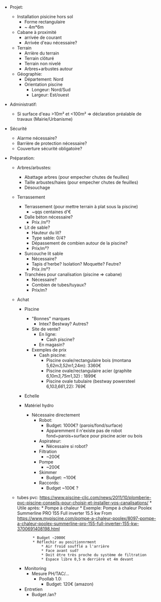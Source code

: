 * Projet:
	* Installation pisicine hors sol  
		* Forme rectangulaire
		* ~ 4m*6m
	* Cabane à proximité
		* arrivée de courant
	  * Arrivée d'eau nécessaire?
	* Terrain
		* Arrière du terrain
		* Terrain clôturé
		* Terrain non nivelé
		* Arbres+arbustes autour
	* Géographie:
		* Département: Nord
		* Orientation piscine
			* Longeur: Nord/Sud
			* Largeur: Est/ouest
		
* Administratif:
	* Si surface d'eau >10m² et <100m² => déclaration préalable de travaux (Mairie/Urbanisme)
* Sécurité
	* Alarme nécessaire?
	* Barrière de protection nécessaire? 
	* Couverture sécurité obligatoire?
* Préparation:
	* Arbres/arbustes:
		* Abattage arbres (pour empecher chutes de feuilles)
		* Taille arbustes/haies (pour empecher chutes de feuilles)
		* Désouchage
	* Terrassement
		* Terrassement (pour mettre terrain à plat sous la piscine)
			* ~qqs centaines d'€
		* Dalle béton nécessaire?
			* Prix /m²?
		* Lit de sable?
			* Hauteur du lit?
			* Type sable: 0/4?
			* Dépassement de combien autour de la piscine?
			* Prix/m²?
		* Surcouche lit sable
			* Nécessaire?
			* Tapis d'herbe? Isolation? Moquette? Feutre?
			* Prix /m²?
		* Tranchées pour canalisation (piscine => cabane)
			* Nécessaire?
			* Combien de tubes/tuyaux?
			* Prix/m?	
	* Achat
		* Piscine
			* "Bonnes" marques
				* Intex? Bestway? Autres?
			* Site de vente?
				* En ligne:
					* Cash piscine?
				* En magasin?
			* Exemples de prix
				* Cash piscine:
					* Piscine ovale/rectangulaire bois (montana 5,62m*3,52m*1,24m): 3360€
					* Piscine ovale/rectangulaire acier (graphite 6,10m*3,75m*1,32) : 1899€
					* Piscine ovale tubulaire (bestway powersteel 6,10*3,66*1,22): 769€
					
		* Echelle
		
		* Matériel hydro
			* Nécessaire directement
				* Robot:
					* Budget: 1000€? (parois/fond/surface)
					* Apparemment il n'existe pas de robot fond+parois+surface pour piscine acier ou bois
				* Aspirateur:
					* Nécessaire si robot?
				* Filtration
					* ~200€
				* Pompe
					* ~200€
				* Skimmer
					* Budget: ~100€
				* Raccords:
					* Budget ~100€ ?
   * tubes pvc: https://www.piscine-clic.com/news/2011/10/plomberie-pvc-piscine-conseils-pour-choisir-et-installer-vos-canalisations/
			* Utile après:
				* Pompe à chaleur
					* Exemple: 
						Pompe à chaleur Poolex Summerline PRO 155 Full inverter 15.5 kw
						From <https://www.mypiscine.com/pompe-a-chaleur-poolex/8097-pompe-a-chaleur-poolex-summerline-pro-155-full-inverter-155-kw-3700691408198.html> 
					
				* Budget ~2000€
				* Réflechir au positionnrment
					* Air froid soufflé a l'arrière 
					* Face avant sud?
					* Doit être très proche du système de filtration
					* Espace libre 0,5 m derrière et 4m devant
				
				
		* Monitoring
			* Mesure PH/TAC/...
				* Poollab 1.0:
					* Budget: 120€ (amazon)
		* Entretien
			* Budget /an?
